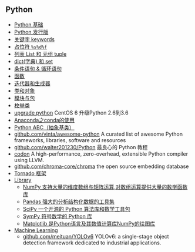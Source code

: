 ## Python
- [Python 基础](base.md)
- [Python 发行版](Distribution.md)
- [关键字 keywords](keywords.md)
- [占位符 `%s%d%f`](placeholer.md)
- [列表 List 和 元组 tuple](ListTuple.md)
- [dict(字典) 和 set](DictSet.md)
- [条件语句 & 循环语句](iffor.md)
- [函数](func.md)
- [迭代器和生成器](IterYield.md)
- [类和对象](class.md)
- [模块与包](module.md)
- [枚举类](Enum.md)
- [upgrade python](upgrade.md) CentOS 6 升级Python 2.6到3.6
- [Anaconda之conda的使用](Anaconda.md)
- [Python ABC（抽象基类）](ABC.md)
- [github.com/vinta/awesome-python](https://github.com/vinta/awesome-python) A curated list of awesome Python frameworks, libraries, software and resources
- [github.com/walter201230/Python](https://github.com/walter201230/Python) 最良心的 Python 教程
- [codon](codon.md) A high-performance, zero-overhead, extensible Python compiler using LLVM.
- [github.com/chroma-core/chroma](https://github.com/chroma-core/chroma) the open source embedding database
- [Tornado 框架](Tornado/README.md)
- [Library](Library/README.md)
	- [NumPy 支持大量的维度数组与矩阵运算,对数组运算提供大量的数学函数库](Library/NumPy.md)
	- [Pandas 强大的分析结构化数据的工具集](Library/Pandas.md)
	- [SciPy 一个开源的 Python 算法库和数学工具包](Library/SciPy.md)
	- [SymPy 符号数学的 Python 库](Library/SymPy.md)
	- [Matplotlib 是Python语言及其数值计算库NumPy的绘图库](Library/Matplotlib.md)
- [Machine Learning](MachineLearning/README.md)
	- [github.com/meituan/YOLOv6](https://github.com/meituan/YOLOv6) YOLOv6: a single-stage object detection framework dedicated to industrial applications.